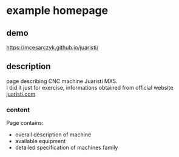 # example homepage

## demo

https://mcesarczyk.github.io/juaristi/  

## description

page describing CNC machine Juaristi MX5.  
I did it just for exercise, informations obtained from official website [juaristi.com](https://www.juaristi.com)

### content

Page contains:
- overall description of machine
- available equipment
- detailed specification of machines family
